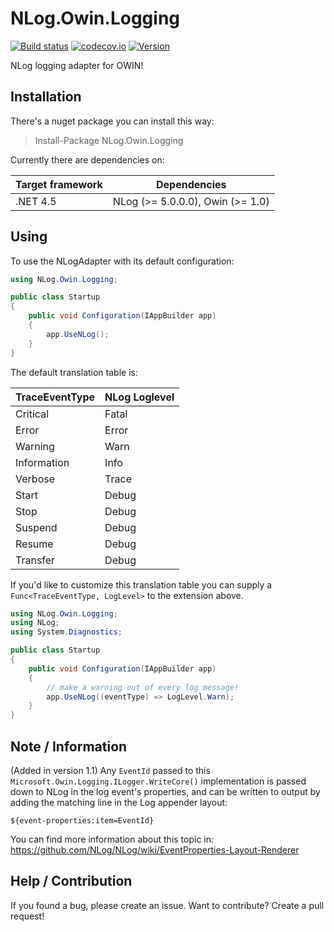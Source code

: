# NLog.Owin.Logging

[![Build status](https://ci.appveyor.com/api/projects/status/25xa6el222x7fhwe/branch/master?svg=true)](https://ci.appveyor.com/project/nlog/nlog-owin-logging/branch/master)
[![codecov.io](https://codecov.io/github/NLog/NLog.Owin.Logging/coverage.svg?branch=master)](https://codecov.io/github/NLog/NLog.Owin.Logging?branch=master)
[![Version](https://badge.fury.io/nu/NLog.Owin.Logging.svg)](https://www.nuget.org/packages/NLog.Owin.Logging)

NLog logging adapter for OWIN!

## Installation

There's a nuget package you can install this way:

> Install-Package NLog.Owin.Logging

Currently there are dependencies on:

| Target framework | Dependencies |
|---|---|
| .NET 4.5 | NLog (>= 5.0.0.0), Owin (>= 1.0) |

## Using

To use the NLogAdapter with its default configuration:

```C#
using NLog.Owin.Logging;

public class Startup
{
	public void Configuration(IAppBuilder app)
	{
		app.UseNLog();
	}
}
```

The default translation table is:

| TraceEventType	| NLog Loglevel |
|-------------------|---------------|
| Critical			| Fatal			|
| Error				| Error 		|
| Warning			| Warn 			|
| Information		| Info 			|
| Verbose			| Trace 		|
| Start				| Debug 		|
| Stop				| Debug 		|
| Suspend			| Debug 		|
| Resume			| Debug 		|
| Transfer			| Debug 		|

If you'd like to customize this translation table you can supply a `Func<TraceEventType, LogLevel>` to the extension above.

```C#
using NLog.Owin.Logging;
using NLog;
using System.Diagnostics;

public class Startup
{
	public void Configuration(IAppBuilder app)
	{
		// make a warning out of every log message!
		app.UseNLog((eventType) => LogLevel.Warn);
	}
}
```

## Note / Information

(Added in version 1.1) 
Any `EventId` passed to this `Microsoft.Owin.Logging.ILogger.WriteCore()` implementation is passed down to NLog in the log event's properties, and can be written to output by adding the matching line in the Log appender layout:

```
${event-properties:item=EventId}
```

You can find more information about this topic in: https://github.com/NLog/NLog/wiki/EventProperties-Layout-Renderer

## Help / Contribution

If you found a bug, please create an issue. Want to contribute? Create a pull request!
